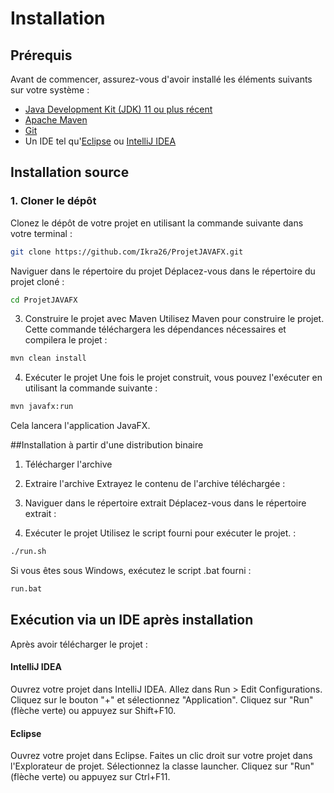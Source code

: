 # Installation

## Prérequis

Avant de commencer, assurez-vous d'avoir installé les éléments suivants sur votre système :

- [Java Development Kit (JDK) 11 ou plus récent](https://www.oracle.com/java/technologies/javase-jdk11-downloads.html)
- [Apache Maven](https://maven.apache.org/download.cgi)
- [Git](https://git-scm.com/downloads)
- Un IDE tel qu'[Eclipse](https://www.eclipse.org/downloads/) ou [IntelliJ IDEA](https://www.jetbrains.com/idea/download/)

## Installation source

### 1. Cloner le dépôt

Clonez le dépôt de votre projet en utilisant la commande suivante dans votre terminal :

```sh
git clone https://github.com/Ikra26/ProjetJAVAFX.git
```
Naviguer dans le répertoire du projet
Déplacez-vous dans le répertoire du projet cloné :

```sh
cd ProjetJAVAFX
```

3. Construire le projet avec Maven
Utilisez Maven pour construire le projet. Cette commande téléchargera les dépendances nécessaires et compilera le projet :

```sh
mvn clean install
```
4. Exécuter le projet
Une fois le projet construit, vous pouvez l'exécuter en utilisant la commande suivante :

```sh
mvn javafx:run
```
Cela lancera l'application JavaFX.

##Installation à partir d'une distribution binaire
1. Télécharger l'archive

2. Extraire l'archive
Extrayez le contenu de l'archive téléchargée :

3. Naviguer dans le répertoire extrait
Déplacez-vous dans le répertoire extrait :


4. Exécuter le projet
Utilisez le script fourni pour exécuter le projet.  :

```sh
./run.sh
```
Si vous êtes sous Windows, exécutez le script .bat fourni :

```sh
run.bat
```
## Exécution via un IDE après installation
Après avoir télécharger le projet :
#### IntelliJ IDEA
Ouvrez votre projet dans IntelliJ IDEA.
Allez dans Run > Edit Configurations.
Cliquez sur le bouton "+" et sélectionnez "Application".
Cliquez sur "Run" (flèche verte) ou appuyez sur Shift+F10.
#### Eclipse
Ouvrez votre projet dans Eclipse.
Faites un clic droit sur votre projet dans l'Explorateur de projet.
Sélectionnez la classe launcher.
Cliquez sur "Run" (flèche verte) ou appuyez sur Ctrl+F11.
